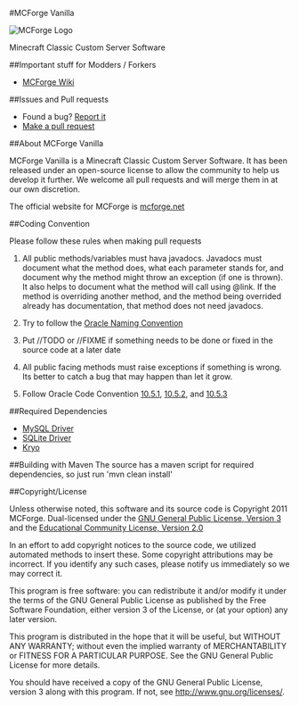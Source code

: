 #MCForge Vanilla

![MCForge Logo](http://www.mcforge.net/community/public/style_images/4_logo.png)

Minecraft Classic Custom Server Software

##Important stuff for Modders / Forkers
- [MCForge Wiki](https://github.com/MCForge/MCForge-Vanilla/wiki)

##Issues and Pull requests
- Found a bug? [Report it](https://github.com/MCForge/MCForge-Core/issues)
- [Make a pull request](https://github.com/MCForge/MCForge-Core/pulls)

##About MCForge Vanilla

MCForge Vanilla is a Minecraft Classic Custom Server Software. It has been released under an open-source license to allow the community to help us develop it further.  We welcome all pull requests and will merge them in at our own discretion.

The official website for MCForge is [mcforge.net][1]

##Coding Convention

Please follow these rules when making pull requests

1. All public methods/variables must hava javadocs. Javadocs must document what the method does, what each parameter stands for, and document why the method might throw an exception (if one is thrown). It also helps to document what the method will call using @link. If the method is overriding another method, and the method being overrided already has documentation, that method does not need javadocs.

2. Try to follow the [Oracle Naming Convention](http://www.oracle.com/technetwork/java/javase/documentation/codeconventions-135099.html#367)

3. Put //TODO or //FIXME if something needs to be done or fixed in the source code at a later date

4. All public facing methods must raise exceptions if something is wrong. Its better to catch a bug that may happen than let it grow.

5. Follow Oracle Code Convention [10.5.1][4], [10.5.2][5], and [10.5.3][6]

##Required Dependencies
- [MySQL Driver][7]
- [SQLite Driver][8]
- [Kryo][10]

##Building with Maven
The source has a maven script for required dependencies, so just run 'mvn clean install'

##Copyright/License

Unless otherwise noted, this software and its source code is
Copyright 2011 MCForge. Dual-licensed under the [GNU General Public License, Version 3][2] and the [Educational Community License, Version 2.0][3]

In an effort to add copyright notices to the source code, we utilized automated methods to insert these.
Some copyright attributions may be incorrect.  If you identify any such cases, please notify us immediately so we may correct it.

This program is free software: you can redistribute it and/or modify
it under the terms of the GNU General Public License as published by
the Free Software Foundation, either version 3 of the License, or
(at your option) any later version.

This program is distributed in the hope that it will be useful,
but WITHOUT ANY WARRANTY; without even the implied warranty of
MERCHANTABILITY or FITNESS FOR A PARTICULAR PURPOSE.  See the
GNU General Public License for more details.

You should have received a copy of the GNU General Public License, version 3
along with this program.  If not, see <http://www.gnu.org/licenses/>.

[1]: http://www.mcforge.net
[2]: http://www.gnu.org/licenses/gpl-3.0.html
[3]: http://www.opensource.org/licenses/ecl2.php
[4]: http://www.oracle.com/technetwork/java/javase/documentation/codeconventions-137265.html#331
[5]: http://www.oracle.com/technetwork/java/javase/documentation/codeconventions-137265.html#333
[6]: http://www.oracle.com/technetwork/java/javase/documentation/codeconventions-137265.html#353
[7]: http://www.mysql.com/downloads/connector/j/
[8]: http://mirror.nexua.org/Dependencies/sqlite-jdbc.jar
[9]: http://www.minecraft.net/classic/list
[10]: http://code.google.com/p/kryo/downloads/list